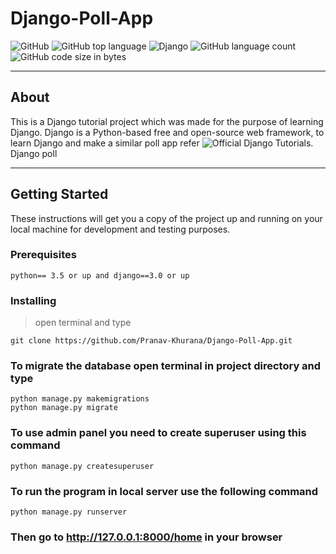 # Django-Poll-App

![GitHub](https://img.shields.io/github/license/Pranav-Khurana/Django-Poll-App?style=plastic)
![GitHub top language](https://img.shields.io/github/languages/top/Pranav-Khurana/Django-Poll-App?style=plastic)
![Django](https://img.shields.io/badge/Django%20Version-3.0.4-red?style=plastic)
![GitHub language count](https://img.shields.io/github/languages/count/Pranav-Khurana/Django-Poll-App?style=plastic)
![GitHub code size in bytes](https://img.shields.io/github/languages/code-size/Pranav-Khurana/Django-Poll-App?style=plastic)

---

## About

This is a Django tutorial project which was made for the purpose of learning Django. Django is a Python-based free and 
open-source web framework, to learn Django and make a similar poll app refer 
![Official Django Tutorials](https://docs.djangoproject.com/en/3.0/intro/tutorial01/). Django poll 

---

## Getting Started
These instructions will get you a copy of the project up and running on your local machine for development and testing purposes.

### Prerequisites
`python== 3.5 or up and django==3.0 or up`

### Installing
> open terminal and type

`git clone https://github.com/Pranav-Khurana/Django-Poll-App.git`

### To migrate the database open terminal in project directory and type
```
python manage.py makemigrations
python manage.py migrate
```

### To use admin panel you need to create superuser using this command 
`python manage.py createsuperuser`

### To run the program in local server use the following command 
`python manage.py runserver`

### Then go to http://127.0.0.1:8000/home in your browser
